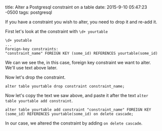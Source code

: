 title: Alter a Postgresql constraint on a table
date: 2015-9-10 05:47:23 -0500
tags: postgresql

If you have a constraint you wish to alter, you need to drop it and re-add it.

First let's look at the constraint with ``\d+ yourtable``

    \d+ youtable
    ...
    Foreign-key constraints:
    "constraint_name" FOREIGN KEY (some_id) REFERENCES yourtable(some_id)

We can we see the, in this case, foreign key constraint we want to alter. We'll use text above later.

Now let's drop the constraint.

    alter table yourtable drop constraint constraint_name;
    
Now let's copy the text we saw above, and paste it after the text ``alter table yourtable add constraint``.

    alter table yourtable add constraint "constraint_name" FOREIGN KEY (some_id) REFERENCES yourtable(some_id) on delete cascade;

In our case, we altered the constraint by adding ``on delete cascade``.
